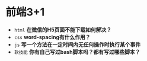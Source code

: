 # 前端3+1
- `html` **在微信的H5页面不能下载如何解决？**
- `css` **word-spacing有什么作用？**
- `js` **写一个方法在一定时间内无任何操作时执行某个事件**
- `软技能` **你有自己写过bash脚本吗？都有写过哪些脚本？**

